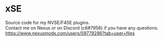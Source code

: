 # xSE
Source code for my NVSE/F4SE plugins.  
Contact me on Nexus or on Discord (c6#7956) if you have any questions.
https://www.nexusmods.com/users/59779286?tab=user+files
